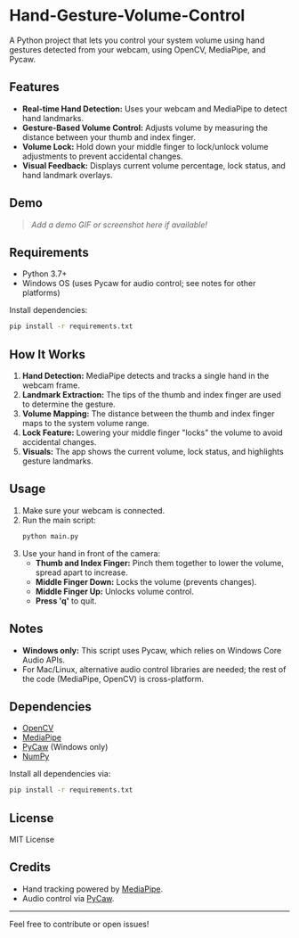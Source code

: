 # Hand-Gesture-Volume-Control

A Python project that lets you control your system volume using hand gestures detected from your webcam, using OpenCV, MediaPipe, and Pycaw.

## Features

- **Real-time Hand Detection:** Uses your webcam and MediaPipe to detect hand landmarks.
- **Gesture-Based Volume Control:** Adjusts volume by measuring the distance between your thumb and index finger.
- **Volume Lock:** Hold down your middle finger to lock/unlock volume adjustments to prevent accidental changes.
- **Visual Feedback:** Displays current volume percentage, lock status, and hand landmark overlays.

## Demo

> _Add a demo GIF or screenshot here if available!_

## Requirements

- Python 3.7+
- Windows OS (uses Pycaw for audio control; see notes for other platforms)

Install dependencies:
```bash
pip install -r requirements.txt
```

## How It Works

1. **Hand Detection:** MediaPipe detects and tracks a single hand in the webcam frame.
2. **Landmark Extraction:** The tips of the thumb and index finger are used to determine the gesture.
3. **Volume Mapping:** The distance between the thumb and index finger maps to the system volume range.
4. **Lock Feature:** Lowering your middle finger "locks" the volume to avoid accidental changes.
5. **Visuals:** The app shows the current volume, lock status, and highlights gesture landmarks.

## Usage

1. Make sure your webcam is connected.
2. Run the main script:
   ```bash
   python main.py
   ```
3. Use your hand in front of the camera:
   - **Thumb and Index Finger:** Pinch them together to lower the volume, spread apart to increase.
   - **Middle Finger Down:** Locks the volume (prevents changes).
   - **Middle Finger Up:** Unlocks volume control.
   - **Press 'q'** to quit.

## Notes

- **Windows only:** This script uses Pycaw, which relies on Windows Core Audio APIs.
- For Mac/Linux, alternative audio control libraries are needed; the rest of the code (MediaPipe, OpenCV) is cross-platform.

## Dependencies

- [OpenCV](https://opencv.org/)
- [MediaPipe](https://google.github.io/mediapipe/)
- [PyCaw](https://github.com/AndreMiras/pycaw) (Windows only)
- [NumPy](https://numpy.org/)

Install all dependencies via:
```bash
pip install -r requirements.txt
```

## License

MIT License

## Credits

- Hand tracking powered by [MediaPipe](https://google.github.io/mediapipe/).
- Audio control via [PyCaw](https://github.com/AndreMiras/pycaw).

---

Feel free to contribute or open issues!
